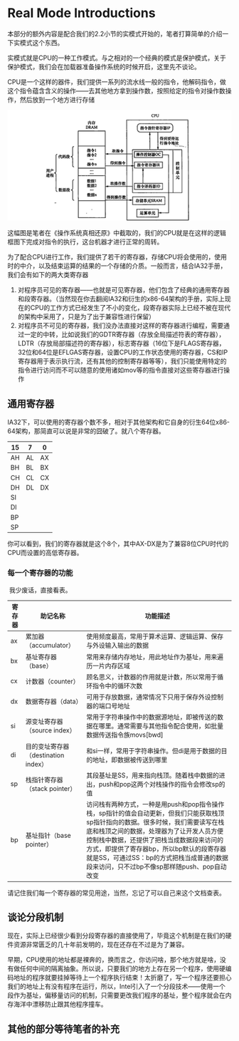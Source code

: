 # Real Mode Introductions

​	本部分的额外内容是配合我们的2.2小节的实模式开始的，笔者打算简单的介绍一下实模式这个东西。

​	实模式就是CPU的一种工作模式。与之相对的一个经典的模式是保护模式，关于保护模式，我们会在加载器准备操作系统的时候开启，这里先不谈论。

​	CPU是一个这样的器件，我们提供一系列的流水线一般的指令，他解码指令，做这个指令蕴含含义的操作——去其他地方拿到操作数，按照给定的指令对操作数操作，然后放到一个地方进行存储

![image-20250213203542592](./Real_Mode/image-20250213203542592.png)

​	这幅图是笔者在《操作系统真相还原》中截取的，我们的CPU就是在这样的逻辑框图下完成对指令的执行，这台机器才进行正常的周转。

​	为了配合CPU进行工作，我们提供了若干的寄存器，存储CPU将会使用的，使用时的中介，以及结束运算的结果的一个存储的介质。一般而言，结合IA32手册，我们会有如下的两大类寄存器

1. 对程序员可见的寄存器——也就是可见寄存器，他们包含了经典的通用寄存器和段寄存器。（当然现在你去翻阅IA32和衍生的x86-64架构的手册，实际上现在的CPU的工作方式已经发生了不小的变化，段寄存器实际上已经不被在现代的架构中采用了，只是为了出于兼容性进行保留）
2. 对程序员不可见的寄存器，我们没办法直接对这样的寄存器进行编程，需要通过一定的中转，比如说我们的GDTR寄存器（存放全局描述符表的寄存器），LDTR（存放局部描述符的寄存器），标志寄存器（16位下是FLAGS寄存器，32位和64位是EFLGAS寄存器，设置CPU的工作状态使用的寄存器，CS和IP寄存器用于表示执行流，还有其他的控制寄存器等等），我们只能使用特定的指令进行访问而不可以随意的使用诸如mov等的指令直接对这些寄存器进行操作

## 通用寄存器

​	IA32下，可以使用的寄存器个数不多，相对于其他架构和它自身的衍生64位x86-64架构，那简直可以说是非常的囧破了。就八个寄存器。

| 15   | 7    | 0    |
| ---- | ---- | ---- |
| AH   | AL   | AX   |
| BH   | BL   | BX   |
| CH   | CL   | CX   |
| DH   | DL   | DX   |
| SI   |      |      |
| DI   |      |      |
| BP   |      |      |
| SP   |      |      |

​	你可以看到，我们的寄存器就是这个8个，其中AX-DX是为了兼容8位CPU时代的CPU而设置的高低寄存器。

### 每一个寄存器的功能

​	我少废话，直接看表。

| 寄存器 | 助记名称                            | 功能描述                                                     |
| ------ | ----------------------------------- | ------------------------------------------------------------ |
| ax     | 累加器（accumulator）               | 使用频度最高，常用于算术运算、逻辑运算、保存与外设输入输出的数据 |
| bx     | 基址寄存器（base）                  | 常用来存储内存地址，用此地址作为基址，用来遍历一片内存区域   |
| cx     | 计数器（counter）                   | 顾名思义，计数器的作用就是计数，所以常用于循环指令中的循环次数 |
| dx     | 数据寄存器（data）                  | 可用于存放数据，通常情况下只用于保存外设控制器的端口号地址   |
| si     | 源变址寄存器（source index）        | 常用于字符串操作中的数据源地址，即被传送的数据在哪里。通常需要与其他指令配合使用，如批量数据传送指令族movs[bwd] |
| di     | 目的变址寄存器（destination index） | 和si一样，常用于字符串操作。但di是用于数据的目的地址，即数据被传送到哪里 |
| sp     | 栈指针寄存器（stack pointer）       | 其段基址是SS，用来指向栈顶。随着栈中数据的进出，push和pop这两个对栈操作的指令会修改sp的值 |
| bp     | 基址指针（base pointer）            | 访问栈有两种方式，一种是用push和pop指令操作栈，sp指针的值会自动更新，但我们只能获取栈顶sp指针指向的数据。很多时候，我们需要读写在栈底和栈顶之间的数据，处理器为了让开发人员方便控制栈中数据，还提供了把栈当成数据段来访问的方式，即提供了寄存器bp，所以bp默认的段寄存器就是SS，可通过SS：bp的方式把栈当成普通的数据段来访问，只不过bp不像sp那样随push、pop自动改变 |

​	请记住我们每一个寄存器的常见用途，当然，忘记了可以自己来这个文档查表。

## 谈论分段机制

​	现在，实际上已经很少看到分段寄存器的直接使用了，毕竟这个机制是在我们的硬件资源非常匮乏的几十年前发明的，现在还存在不过是为了兼容。

​	早期，CPU使用的地址都是裸奔的，换而言之，你访问啥，那个地方就是啥，没有做任何中间的隔离抽象。所以说，只要我们的地方上存在另一个程序，使用硬编码地址的程序就要挂掉等待上一个程序执行结束！太折磨了，写一个程序还要担心我们的地址上有没有程序在运行，所以，Intel引入了一个分段技术——使用一个段作为基址，偏移量访问的机制，只需要更改我们程序的基址，整个程序就会在内存海洋中漂移防止跟其他程序撞车。

## 其他的部分等待笔者的补充